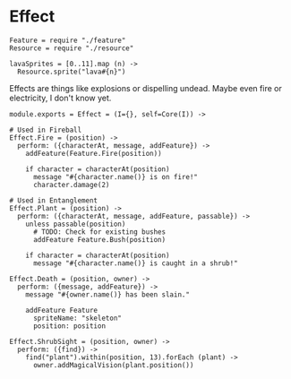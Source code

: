 Effect
======

    Feature = require "./feature"
    Resource = require "./resource"

    lavaSprites = [0..11].map (n) ->
      Resource.sprite("lava#{n}")

Effects are things like explosions or dispelling undead. Maybe even fire or
electricity, I don't know yet.

    module.exports = Effect = (I={}, self=Core(I)) ->

    # Used in Fireball
    Effect.Fire = (position) ->
      perform: ({characterAt, message, addFeature}) ->
        addFeature(Feature.Fire(position))

        if character = characterAt(position)
          message "#{character.name()} is on fire!"
          character.damage(2)

    # Used in Entanglement
    Effect.Plant = (position) ->
      perform: ({characterAt, message, addFeature, passable}) ->
        unless passable(position)
          # TODO: Check for existing bushes
          addFeature Feature.Bush(position)

        if character = characterAt(position)
          message "#{character.name()} is caught in a shrub!"

    Effect.Death = (position, owner) ->
      perform: ({message, addFeature}) ->
        message "#{owner.name()} has been slain."

        addFeature Feature
          spriteName: "skeleton"
          position: position

    Effect.ShrubSight = (position, owner) ->
      perform: ({find}) ->
        find("plant").within(position, 13).forEach (plant) ->
          owner.addMagicalVision(plant.position())

